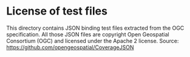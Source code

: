 # License of test files

This directory contains JSON binding test files extracted from the OGC specification.
All those JSON files are copyright Open Geospatial Consortium (OGC) and licensed under
the Apache 2 license. Source: https://github.com/opengeospatial/CoverageJSON
